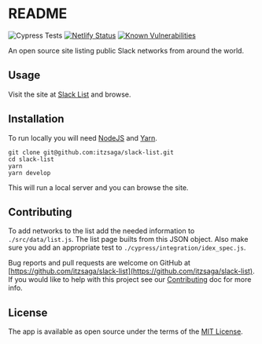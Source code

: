 # README

![Cypress Tests](https://github.com/itzsaga/slack-list/workflows/Cypress%20Tests/badge.svg) [![Netlify Status](https://api.netlify.com/api/v1/badges/0131d0a9-2061-4dbd-b900-a5f16393ca81/deploy-status)](https://app.netlify.com/sites/telephone-operator-bonnie-31287/deploys) [![Known Vulnerabilities](https://snyk.io/test/github/itzsaga/slack-list/badge.svg)](https://snyk.io/test/github/itzsaga/slack-list)

An open source site listing public Slack networks from around the world.

## Usage

Visit the site at [Slack List](https://slack.directory) and browse.

## Installation

To run locally you will need [NodeJS](https://nodejs.org/) and [Yarn](https://yarnpkg.com).

```text
git clone git@github.com:itzsaga/slack-list.git
cd slack-list
yarn
yarn develop
```

This will run a local server and you can browse the site.

## Contributing

To add networks to the list add the needed information to `./src/data/list.js`. The list page builts from this JSON object. Also make sure you add an appropriate test to `./cypress/integration/idex_spec.js`.

Bug reports and pull requests are welcome on GitHub at [https://github.com/itzsaga/slack-list](https://github.com/itzsaga/slack-list). If you would like to help with this project see our [Contributing](CONTRIBUTING.md) doc for more info.

## License

The app is available as open source under the terms of the [MIT License](LICENSE).

